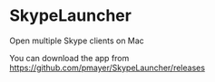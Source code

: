 # SkypeLauncher
Open multiple Skype clients on Mac

You can download the app from <https://github.com/pmayer/SkypeLauncher/releases>
